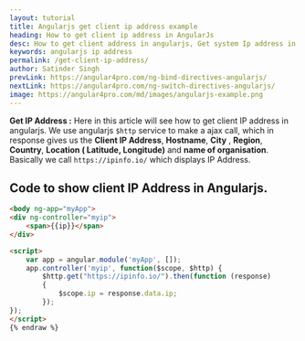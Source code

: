 ```yaml
---
layout: tutorial
title: Angularjs get client ip address example
heading: How to get client ip address in AngularJs
desc: How to get client address in angularjs, Get system Ip address in angularjs.
keywords: angularjs ip address
permalink: /get-client-ip-address/
author: Satinder Singh
prevLink: https://angular4pro.com/ng-bind-directives-angularjs/
nextLink: https://angular4pro.com/ng-switch-directives-angularjs/
image: https://angular4pro.com/md/images/angularjs-example.png
---
```


**Get IP Address :** Here in this article will see how to get client IP address in angularjs. We use angularjs `$http` service to make a ajax call, which in response gives us the **Client IP Address**, **Hostname**,  **City** , **Region**, **Country**, **Location ( Latitude, Longitude)** and **name of organisation**. Basically we call  `https://ipinfo.io/`
which displays IP Address.

## Code to show client IP Address in Angularjs.

```html {% raw %}
<body ng-app="myApp">
<div ng-controller="myip">
	<span>{{ip}}</span>
</div>

<script>
	var app = angular.module('myApp', []);
	app.controller('myip', function($scope, $http) {
		$http.get("https://ipinfo.io/").then(function (response) 
		{
			$scope.ip = response.data.ip;
		});
});
</script>
{% endraw %}
```
